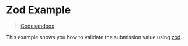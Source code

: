 # Zod Example

> [Codesandbox](https://codesandbox.io/s/github/edmundhung/conform/tree/main/docs/examples/zod)

This example shows you how to validate the submission value using [zod](https://github.com/colinhacks/zod).
